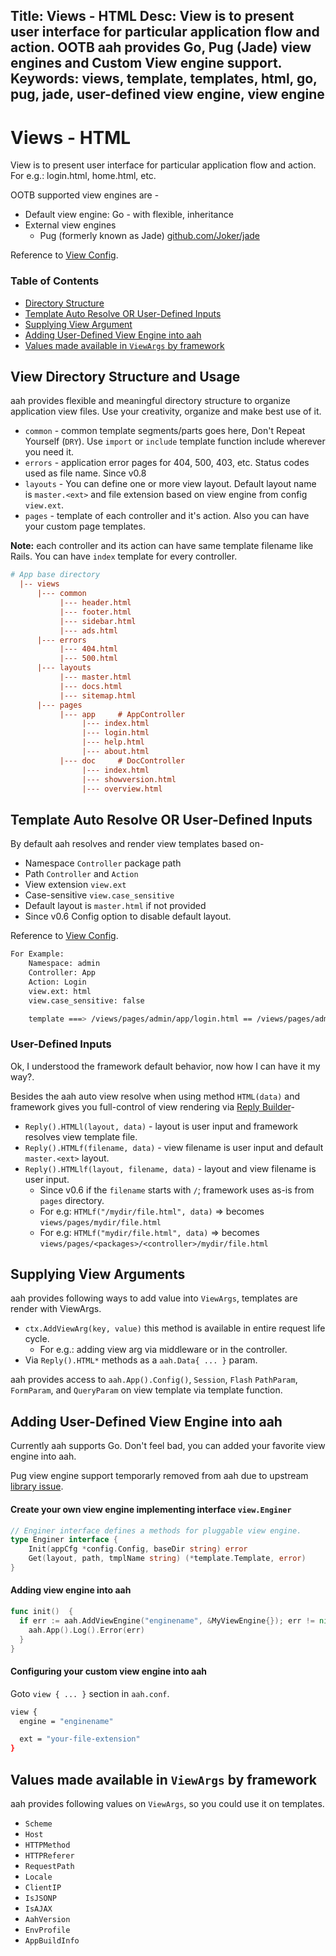 Title: Views - HTML
Desc: View is to present user interface for particular application flow and action. OOTB aah provides Go, Pug (Jade) view engines and Custom View engine support.
Keywords: views, template, templates, html, go, pug, jade, user-defined view engine, view engine
---
# Views - HTML

View is to present user interface for particular application flow and action. For e.g.: login.html, home.html, etc.

OOTB supported view engines are -

  * Default view engine: Go - with flexible, inheritance
  * External view engines
    - Pug (formerly known as Jade) [github.com/Joker/jade](https://github.com/Joker/jade)

Reference to [View Config](app-config.html#section-view).

### Table of Contents

  * [Directory Structure](#view-directory-structure-and-usage)
  * [Template Auto Resolve OR User-Defined Inputs](#template-auto-resolve-or-user-defined-inputs)
  * [Supplying View Argument](#supplying-view-arguments)
  * [Adding User-Defined View Engine into aah](#adding-user-defined-view-engine-into-aah)
  * [Values made available in `ViewArgs` by framework](#values-made-available-in-viewargs-by-framework)


## View Directory Structure and Usage

aah provides flexible and meaningful directory structure to organize application view files. Use your creativity, organize and make best use of it.

  * `common` - common template segments/parts goes here, Don't Repeat Yourself (`DRY`). Use `import` or `include` template function include wherever you need it.
  * `errors` - application error pages for 404, 500, 403, etc. Status codes used as file name. <span class="badge lb-sm">Since v0.8</span>
  * `layouts` - You can define one or more view layout. Default layout name is `master.<ext>` and file extension based on view engine from config `view.ext`.
  * `pages` - template of each controller and it's action. Also you can have your custom page templates.

<div class="alert alert-info-blue">
<p><strong>Note:</strong> each controller and its action can have same template filename like Rails. You can have <code>index</code> template for every controller.</p>
</div>

```cfg
# App base directory
  |-- views
      |--- common
           |--- header.html
           |--- footer.html
           |--- sidebar.html
           |--- ads.html
      |--- errors
           |--- 404.html
           |--- 500.html
      |--- layouts
           |--- master.html
           |--- docs.html
           |--- sitemap.html
      |--- pages
           |--- app     # AppController
                |--- index.html
                |--- login.html
                |--- help.html
                |--- about.html
           |--- doc     # DocController
                |--- index.html
                |--- showversion.html
                |--- overview.html
```

## Template Auto Resolve OR User-Defined Inputs

By default aah resolves and render view templates based on-

  * Namespace `Controller` package path
  * Path `Controller` and `Action`
  * View extension `view.ext`
  * Case-sensitive `view.case_sensitive`
  * Default layout is `master.html` if not provided
  * <span class="badge lb-sm">Since v0.6</span> Config option to disable default layout.

Reference to [View Config](app-config.html#section-view).

```bash
For Example:
    Namespace: admin
    Controller: App
    Action: Login
    view.ext: html
    view.case_sensitive: false

    template ===> /views/pages/admin/app/login.html == /views/pages/admin/App/Login.html
```

### User-Defined Inputs

Ok, I understood the framework default behavior, now how I can have it my way?.

Besides the aah auto view resolve when using method `HTML(data)` and framework gives you full-control of view rendering via [Reply Builder](reply.html#response-content)-

  * `Reply().HTMLl(layout, data)` - layout is user input and framework resolves view template file.
  * `Reply().HTMLf(filename, data)` - view filename is user input and default `master.<ext>` layout.
  * `Reply().HTMLlf(layout, filename, data)` - layout and view filename is user input.
    * <span class="badge lb-sm">Since v0.6</span> if the `filename` starts with `/`; framework uses as-is from `pages` directory.
    * For e.g: `HTMLf("/mydir/file.html", data)` => becomes `views/pages/mydir/file.html`
    * For e.g: `HTMLf("mydir/file.html", data)` => becomes `views/pages/<packages>/<controller>/mydir/file.html`

## Supplying View Arguments

aah provides following ways to add value into `ViewArgs`, templates are render with ViewArgs.

  * `ctx.AddViewArg(key, value)` this method is available in entire request life cycle.
    * For e.g.: adding view arg via middleware or in the controller.
  * Via `Reply().HTML*` methods as a `aah.Data{ ... }` param.

aah provides access to `aah.App().Config()`, `Session`, `Flash` `PathParam`, `FormParam`, and `QueryParam` on view template via template function.

## Adding User-Defined View Engine into aah

Currently aah supports Go. Don't feel bad, you can added your favorite view engine into aah.

<div class="alert alert-info-blue">
<p>Pug view engine support temporarly removed from aah due to upstream <a href="https://github.com/Joker/jade/issues/22">library issue</a>.</p>
</div>

#### Create your own view engine implementing interface `view.Enginer`

```go
// Enginer interface defines a methods for pluggable view engine.
type Enginer interface {
	Init(appCfg *config.Config, baseDir string) error
	Get(layout, path, tmplName string) (*template.Template, error)
}
```

#### Adding view engine into aah

```go
func init()  {
  if err := aah.AddViewEngine("enginename", &MyViewEngine{}); err != nil {
    aah.App().Log().Error(err)
  }
}
```

#### Configuring your custom view engine into aah

Goto `view { ... }` section in `aah.conf`.

```bash
view {
  engine = "enginename"

  ext = "your-file-extension"
}
```

## Values made available in `ViewArgs` by framework

aah provides following values on `ViewArgs`, so you could use it on templates.

  * `Scheme`
  * `Host`
  * `HTTPMethod`
  * `HTTPReferer`
  * `RequestPath`
  * `Locale`
  * `ClientIP`
  * `IsJSONP`
  * `IsAJAX`
  * `AahVersion`
  * `EnvProfile`
  * `AppBuildInfo`
